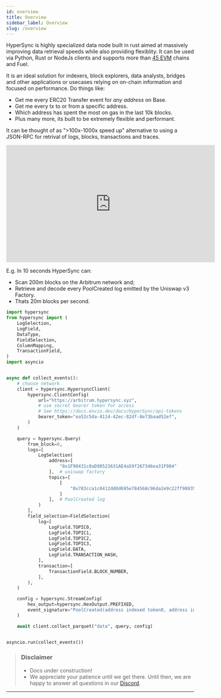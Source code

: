 ```yaml
---
id: overview
title: Overview
sidebar_label: Overview
slug: /overview
---
```


<!-- TODO-update: num of chains needs to be updated regularily -->

HyperSync is highly specialized data node built in rust aimed at massively improving data retrieval speeds while also providing flexiblity. It can be used via Python, Rust or NodeJs clients and supports more than [45 EVM](/docs/HyperIndex/hypersync) chains and Fuel.

It is an ideal solution for indexers, block explorers, data analysts, bridges and other applications or usecases relying on on-chain information and focused on performance. Do things like:

- Get me every ERC20 Transfer event for _any address_ on Base.
- Get me every tx to or from a specific address.
- Which address has spent the most on gas in the last 10k blocks.
- Plus many more, its built to be extremely flexible and performant.

It can be thought of as ">100x-1000x speed up" alternative to using a JSON-RPC for retrival of logs, blocks, transactions and traces.

<iframe width="560" height="315" src="https://www.youtube.com/embed/iu_469ELotw" title="YouTube video player" frameborder="0" allow="accelerometer; autoplay; clipboard-write; encrypted-media; gyroscope; picture-in-picture" allowfullscreen></iframe>

E.g. In 10 seconds HyperSync can:

- Scan 200m blocks on the Arbitrum network and;
- Retrieve and decode every PoolCreated log emitted by the Uniswap v3 Factory.
- Thats 20m blocks per second.

```python
import hypersync
from hypersync import (
    LogSelection,
    LogField,
    DataType,
    FieldSelection,
    ColumnMapping,
    TransactionField,
)
import asyncio


async def collect_events():
    # choose network
    client = hypersync.HypersyncClient(
        hypersync.ClientConfig(
            url="https://arbitrum.hypersync.xyz",
            # use secret bearer token for access
            # See https://docs.envio.dev/docs/HyperSync/api-tokens
            bearer_token="ea52c5da-4114-42ec-82df-8e73baad52ef",
        )
    )

    query = hypersync.Query(
        from_block=0,
        logs=[
            LogSelection(
                address=[
                    "0x1F98431c8aD98523631AE4a59f267346ea31F984"
                ],  # uniswap factory
                topics=[
                    [
                        "0x783cca1c0412dd0d695e784568c96da2e9c22ff989357a2e8b1d9b2b4e6b7118"
                    ]
                ],  # PoolCreated log
            )
        ],
        field_selection=FieldSelection(
            log=[
                LogField.TOPIC0,
                LogField.TOPIC1,
                LogField.TOPIC2,
                LogField.TOPIC3,
                LogField.DATA,
                LogField.TRANSACTION_HASH,
            ],
            transaction=[
                TransactionField.BLOCK_NUMBER,
            ],
        ),
    )

    config = hypersync.StreamConfig(
        hex_output=hypersync.HexOutput.PREFIXED,
        event_signature="PoolCreated(address indexed token0, address indexed token1, uint24 indexed fee, int24 tickSpacing, address pool)",
    )

    await client.collect_parquet("data", query, config)


asyncio.run(collect_events())
```

> ### Disclaimer
>
> - Docs under construction!
> - We appreciate your patience until we get there. Until then, we are happy to answer all questions in our [Discord](https://discord.gg/Q9qt8gZ2fX).

---
